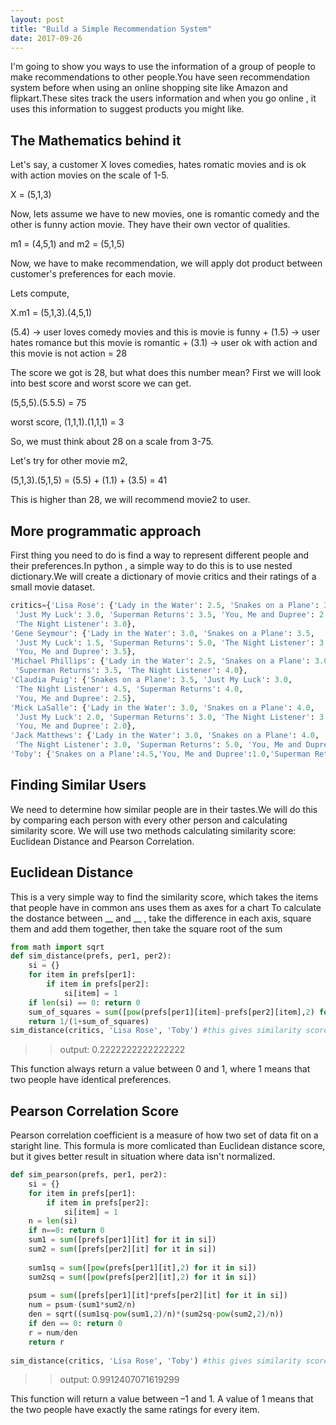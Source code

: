 ```yaml
---
layout: post
title: "Build a Simple Recommendation System"
date: 2017-09-26
---
```


I'm going to show you ways to use the information of a group of people to make recommendations to other people.You have seen recommendation 
system before when using an online shopping site like Amazon and flipkart.These sites track the users information and when you go online
, it uses this information to suggest products you might like.

## The Mathematics behind it

Let's say, a customer X loves comedies, hates romatic movies and is ok with action movies on the scale of 1-5.

X = (5,1,3)

Now, lets assume we have to new movies, one is romantic comedy and the other is funny action movie. They have their own vector of qualities.

m1 = (4,5,1) and m2 = (5,1,5)

Now, we have to make recommendation, we will apply dot product between customer's preferences for each movie.

Lets compute,

X.m1 = (5,1,3).(4,5,1)

(5.4) -> user loves comedy movies and this is movie is funny + (1.5) -> user hates romance but this movie is romantic + (3.1) -> user ok with action and this movie is not action = 28

The score we got is 28, but what does this number mean? First we will look into best score and worst score we can get.

(5,5,5).(5.5.5) = 75

worst score,
(1,1,1).(1,1,1) = 3

So, we must think about 28 on a scale from 3-75.

Let's try for other movie m2,

(5,1,3).(5,1,5) = (5.5) + (1.1) + (3.5) = 41

This is higher than 28, we will recommend movie2 to user.

## More programmatic approach

First thing you need to do is find a way to represent different people and their preferences.In python , a simple way to do this is to use
nested dictionary.We will create a dictionary of movie critics and their ratings of a small movie dataset.

```python
critics={'Lisa Rose': {'Lady in the Water': 2.5, 'Snakes on a Plane': 3.5,
 'Just My Luck': 3.0, 'Superman Returns': 3.5, 'You, Me and Dupree': 2.5,
 'The Night Listener': 3.0},
'Gene Seymour': {'Lady in the Water': 3.0, 'Snakes on a Plane': 3.5,
 'Just My Luck': 1.5, 'Superman Returns': 5.0, 'The Night Listener': 3.0,
 'You, Me and Dupree': 3.5},
'Michael Phillips': {'Lady in the Water': 2.5, 'Snakes on a Plane': 3.0,
 'Superman Returns': 3.5, 'The Night Listener': 4.0},
'Claudia Puig': {'Snakes on a Plane': 3.5, 'Just My Luck': 3.0,
 'The Night Listener': 4.5, 'Superman Returns': 4.0,
 'You, Me and Dupree': 2.5},
'Mick LaSalle': {'Lady in the Water': 3.0, 'Snakes on a Plane': 4.0,
 'Just My Luck': 2.0, 'Superman Returns': 3.0, 'The Night Listener': 3.0,
 'You, Me and Dupree': 2.0},
'Jack Matthews': {'Lady in the Water': 3.0, 'Snakes on a Plane': 4.0,
 'The Night Listener': 3.0, 'Superman Returns': 5.0, 'You, Me and Dupree': 3.5},
'Toby': {'Snakes on a Plane':4.5,'You, Me and Dupree':1.0,'Superman Returns':4.0}}
```

## Finding Similar Users

We need to determine how similar people are in their tastes.We will do this by comparing each person with every other person and  calculating
similarity score. We will use two methods calculating similarity score: Euclidean Distance and Pearson Correlation.

## Euclidean Distance

This is a very simple way to find the similarity score, which takes the items that people have in common ans uses them as axes for a chart
To calculate the dostance between __ and __ , take  the difference in each axis, square them and add them together, then take the square root of the sum

```python
from math import sqrt
def sim_distance(prefs, per1, per2):
    si = {}
    for item in prefs[per1]:
        if item in prefs[per2]:
            si[item] = 1
    if len(si) == 0: return 0
    sum_of_squares = sum([pow(prefs[per1][item]-prefs[per2][item],2) for item in prefs[per1] if item in prefs[per2]])
    return 1/(1+sum_of_squares)
sim_distance(critics, 'Lisa Rose', 'Toby') #this gives similarity score between Lisa Rose and Toby.
```

>> output: 0.2222222222222222 

This function always return a value between 0 and 1, where 1 means that two people have identical preferences.

## Pearson Correlation Score

Pearson correlation coefficient is a measure of how two set of data fit on a staright line. This formula is more comlicated than Euclidean distance score, but it gives better result in situation where data isn't normalized. 

```python
def sim_pearson(prefs, per1, per2):
    si = {}
    for item in prefs[per1]:
        if item in prefs[per2]:
            si[item] = 1
    n = len(si)
    if n==0: return 0
    sum1 = sum([prefs[per1][it] for it in si])
    sum2 = sum([prefs[per2][it] for it in si])
    
    sum1sq = sum([pow(prefs[per1][it],2) for it in si])
    sum2sq = sum([pow(prefs[per2][it],2) for it in si])
    
    psum = sum([prefs[per1][it]*prefs[per2][it] for it in si])
    num = psum-(sum1*sum2/n)
    den = sqrt((sum1sq-pow(sum1,2)/n)*(sum2sq-pow(sum2,2)/n))
    if den == 0: return 0
    r = num/den
    return r
    
sim_distance(critics, 'Lisa Rose', 'Toby') #this gives similarity score between Lisa Rose and Toby.
```

>> output: 0.9912407071619299

This function will return a value between –1 and 1. A value of 1 means that the two
people have exactly the same ratings for every item.
    


